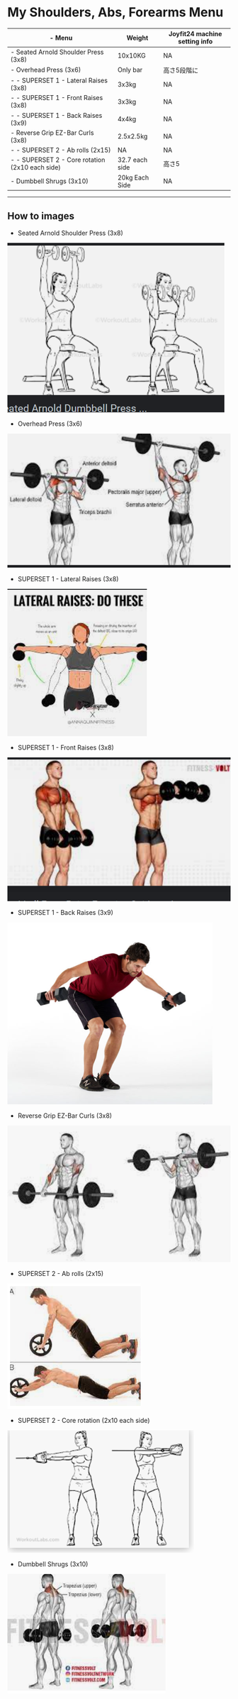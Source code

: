 # My Shoulders, Abs, Forearms Menu

| \- Menu                  | Weight             | Joyfit24 machine setting info |
| ------------------------------------- | ---------------- | ------------------- |
| \- Seated Arnold Shoulder Press (3x8)          | 10x10KG        | NA     |
| \- Overhead Press (3x6)                        | Only bar       | 高さ5段階に |
| \- - SUPERSET 1 - Lateral Raises (3x8)           | 3x3kg          | NA     |
| \- - SUPERSET 1 - Front Raises (3x8)             | 3x3kg          | NA     |
| \- - SUPERSET 1 - Back Raises (3x9)              | 4x4kg          | NA     |
| \- Reverse Grip EZ-Bar Curls (3x8)             | 2.5x2.5kg      | NA     |
| \- - SUPERSET 2 - Ab rolls (2x15)                | NA             | NA     |
| \- - SUPERSET 2 - Core rotation (2x10 each side) | 32.7 each side | 高さ5    |
| \- Dumbbell Shrugs (3x10)                      | 20kg Each Side | NA     |

---

## How to images

- Seated Arnold Shoulder Press (3x8)

![](./img/Shoulders_Abs_Forearms/Seated_Arnold_Shoulder_Press.png)

- Overhead Press (3x6)

![](./img/Shoulders_Abs_Forearms/Overhead_Press.png)

- SUPERSET 1 - Lateral Raises  (3x8)

![](./img/Shoulders_Abs_Forearms/Lateral_Raises.png)

- SUPERSET 1 - Front Raises  (3x8)

![](./img/Shoulders_Abs_Forearms/Front_Raises.png)

- SUPERSET 1 - Back Raises (3x9)

![](./img/Shoulders_Abs_Forearms/Back_Raises.png)

- Reverse Grip EZ-Bar Curls (3x8)

![](./img/Shoulders_Abs_Forearms/Reverse_Grip_EZ-Bar_Curls_(3x8).png)

- SUPERSET 2 - Ab rolls (2x15)

![](./img/Shoulders_Abs_Forearms/AB_Rolls.png)

- SUPERSET 2 - Core rotation (2x10 each side)

![](./img/Shoulders_Abs_Forearms/Core_rotation.png)

- Dumbbell Shrugs (3x10)

![](./img/Shoulders_Abs_Forearms/Dumbbell_Shrugs.png)
